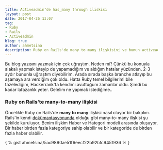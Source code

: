 ```yaml
---
title: Activeadmin'de has_many through iliskisi
layout: post
date: 2017-04-26 13:07
tag:
- Ruby
- Rails
- Activeadmin
blog: true
author: ahmetsina
description: Ruby on Rails'de many to many ilişkisini ve bunun activeadmine uyarlanması.
---
```

Bu blog yazısını yazmak için çok uğraştım. Neden mi? Çünkü bu konuyla alakalı yapmak isteyip de yapamadığım ve aldığım hatalar yüzünden. 2-3 aydır bununla uğraştım diyebilirim. Arada sırada başka branche atlayıp bu aşamaya ara verdiğim çok oldu. Hatta Ruby temel bilgilerimi bile tazelediğim, Hackerrank'ta kendimi avuttuğum zamanlar oldu. Şimdi bu kadar lafazanlık yeter. Gelelim ne yapmak istediğime..

### Ruby on Rails'te many-to-many ilişkisi
Öncelikle Ruby on Rails'de **many to many** ilişkisi nasıl oluyor bir bakalım. Rails'in kendi [dokümantasyonunda](http://guides.rubyonrails.org/association_basics.html) olduğu gibi many-to-many ilişkisi şu şekilde kuruluyor. Benim ilişkim Haber ve Hategori modeli arasında oluşuyor.  <span class="evidence">Bir haber birden fazla kategoriye sahip olabilir ve bir kategoride de birden fazla haber olabilir.</span>

{ % gist ahmetsina/5ac9890ae51f6eecf22b92bfc9451936 % }
